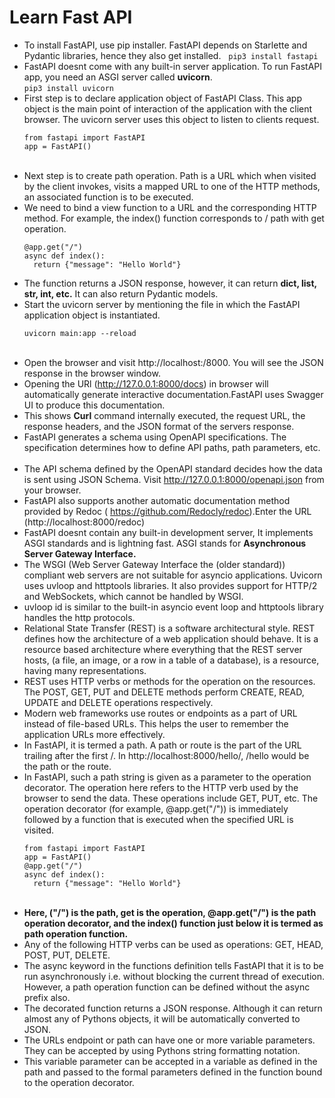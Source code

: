 # Learn Fast API

- To install FastAPI, use pip installer. FastAPI depends on Starlette and Pydantic libraries, hence they also get installed.
  &nbsp;
  `pip3 install fastapi`
  &nbsp;
- FastAPI doesnt come with any built-in server application. To run FastAPI app, you need an ASGI server called **uvicorn**.
  &nbsp;  
   `pip3 install uvicorn`
  &nbsp;
- First step is to declare application object of FastAPI Class. This app object is the main point of interaction of the application with the client browser. The uvicorn server uses this object to listen to clients request.
  &nbsp;
  ```
  from fastapi import FastAPI
  app = FastAPI()
  ```
  &nbsp;
- Next step is to create path operation. Path is a URL which when visited by the client invokes, visits a mapped URL to one of the HTTP methods, an associated function is to be executed.
  &nbsp;
- We need to bind a view function to a URL and the corresponding HTTP method. For example, the index() function corresponds to / path with get operation.
  &nbsp;
  ```
  @app.get("/")
  async def index():
    return {"message": "Hello World"}
  ```
- The function returns a JSON response, however, it can return **dict, list, str, int, etc.** It can also return Pydantic models.
  &nbsp;
- Start the uvicorn server by mentioning the file in which the FastAPI application object is instantiated.
  &nbsp;
  ```
  uvicorn main:app --reload
  ```
  &nbsp;
- Open the browser and visit http://localhost:/8000. You will see the JSON response in the browser window.
  &nbsp;
- Opening the URl (http://127.0.0.1:8000/docs) in browser will automatically generate interactive documentation.FastAPI uses Swagger UI to produce this documentation.
  &nbsp;
- This shows **Curl** command internally executed, the request URL, the response headers, and the JSON format of the servers response.
  &nbsp;
- FastAPI generates a schema using OpenAPI specifications. The specification determines how to define API paths, path parameters, etc.
  &nbsp;
- The API schema defined by the OpenAPI standard decides how the data is sent using JSON Schema. Visit http://127.0.0.1:8000/openapi.json from your browser.
  &nbsp;
- FastAPI also supports another automatic documentation method provided by Redoc ( https://github.com/Redocly/redoc).Enter the URL (http://localhost:8000/redoc)
  &nbsp;
- FastAPI doesnt contain any built-in development server, It implements ASGI standards and is lightning fast. ASGI stands for **Asynchronous Server Gateway Interface.**
  &nbsp;
- The WSGI (Web Server Gateway Interface the (older standard)) compliant web servers are not suitable for asyncio applications. Uvicorn uses uvloop and httptools libraries. It also provides support for HTTP/2 and WebSockets, which cannot be handled by WSGI.
  &nbsp;
- uvloop id is similar to the built-in asyncio event loop and httptools library handles the http protocols.
  &nbsp;
- Relational State Transfer (REST) is a software architectural style. REST defines how the architecture of a web application should behave. It is a resource based architecture where everything that the REST server hosts, (a file, an image, or a row in a table of a database), is a resource, having many representations.
  &nbsp;
- REST uses HTTP verbs or methods for the operation on the resources. The POST, GET, PUT and DELETE methods perform CREATE, READ, UPDATE and DELETE operations respectively.
  &nbsp;
- Modern web frameworks use routes or endpoints as a part of URL instead of file-based URLs. This helps the user to remember the application URLs more effectively.
  &nbsp;
- In FastAPI, it is termed a path. A path or route is the part of the URL trailing after the first /. In http://localhost:8000/hello/, /hello would be the path or the route.
  &nbsp;
- In FastAPI, such a path string is given as a parameter to the operation decorator. The operation here refers to the HTTP verb used by the browser to send the data. These operations include GET, PUT, etc. The operation decorator (for example, @app.get("/")) is immediately followed by a function that is executed when the specified URL is visited.
  &nbsp;
  ```
  from fastapi import FastAPI
  app = FastAPI()
  @app.get("/")
  async def index():
    return {"message": "Hello World"}
  ```
  &nbsp;
- **Here, ("/") is the path, get is the operation, @app.get("/") is the path operation decorator, and the index() function just below it is termed as path operation function.**
  &nbsp;
- Any of the following HTTP verbs can be used as operations: GET, HEAD, POST, PUT, DELETE.
  &nbsp;
- The async keyword in the functions definition tells FastAPI that it is to be run asynchronously i.e. without blocking the current thread of execution. However, a path operation function can be defined without the async prefix also.
  &nbsp;
- The decorated function returns a JSON response. Although it can return almost any of Pythons objects, it will be automatically converted to JSON.
  &nbsp;
- The URLs endpoint or path can have one or more variable parameters. They can be accepted by using Pythons string formatting notation.
  &nbsp;
- This variable parameter can be accepted in a variable as defined in the path and passed to the formal parameters defined in the function bound to the operation decorator.
